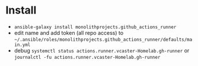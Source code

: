 # Install

* `ansible-galaxy install monolithprojects.github_actions_runner`
* edit name and add token (all repo access) to `~/.ansible/roles/monolithprojects.github_actions_runner/defaults/main.yml `
* debug `systemctl status actions.runner.vcaster-Homelab.gh-runner` or `journalctl -fu actions.runner.vcaster-Homelab.gh-runner`